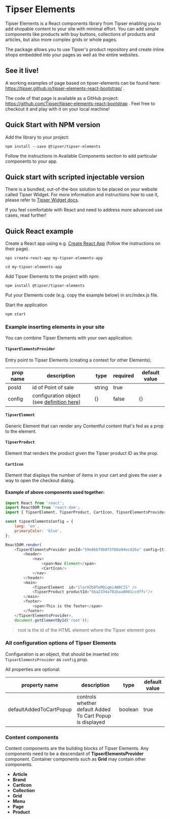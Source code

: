 # Tipser Elements
Tipser Elements is a React components library from Tipser enabling you to add shopable content to your site with minimal effort.  You can add simple components like products with buy buttons, collections of products and articles, but also more complex grids or whole pages.

The package allows you to use Tipser's product repository and create inline shops embedded into your pages as well as the entire websites.

## See it live! ##

A working examples of page based on tipser-elements can be found here: https://tipser.github.io/tipser-elements-react-bootstrap/ .

The code of that page is available as a GitHub project: https://github.com/Tipser/tipser-elements-react-bootstrap . Feel free to checkout it and play with it on your local machine! 

## Quick Start with NPM version

Add the library to your project:

`npm install --save @tipser/tipser-elements`

Follow the instructions in Available Components section to add particular components to your app.

## Quick start with scripted injectable version
There is a bundled, out-of-the-box solution to be placed on your website called Tipser Widget. For more information and instructions how to use it, please refer to [Tipser Widget docs](#tipser-widget).

If you feel comfortable with React and need to address more advanced use cases, read further!

## Quick React example
Create a React app using e.g. [Create React App](https://facebook.github.io/create-react-app/docs/getting-started) (follow the instructions on their page). 

`npx create-react-app my-tipser-elements-app`

`cd my-tipser-elements-app`

Add Tipser Elements to the project with npm: 

`npm install @tipser/tipser-elements`

Put your Elements code (e.g. copy the example below) in src/index.js file.

Start the application

`npm start`

### Example inserting elements in your site
You can combine Tipser Elements with your own application:

#### `TipserElementsProvider` 
Entry point to Tipser Elements (creating a context for other Elements);

prop name  | description | type  | required | default value 
-----------|-------------|-------|----------|--------------
posId | id of Point of sale | string | true | 
config | configuration object (see [definition here](#all-configuration-options-of-tipser-elements)) | {} | false   | {}
 
#### `TipserElement` 
Generic Element that can render any Contentful content that's fed as a prop to the element.

#### `TipserProduct` 
Element that renders the product given the Tipser product ID as the prop.

#### `CartIcon` 
Element that displays the number of items in your cart and gives the user a way to open the checkout dialog.


#### Example of above components used together:

```js
import React from 'react';
import ReactDOM from 'react-dom';
import { TipserElement, TipserProduct, CartIcon, TipserElementsProvider } from '@tipser/tipser-elements';

const tipserElementsConfig = {
    lang: 'en',
    primaryColor: 'blue',    
};

ReactDOM.render(
    <TipserElementsProvider posId="59e86b79b8f3f60a94ecd26a" config={tipserElementsConfig}>   
        <header>
            <nav>
                <span>Nav Element</span>
                <CartIcon/>
            </nav>
        </header>
        <main>
            <TipserElement  id="1larHZb8TeMQiqmi4W8CIS" />
            <TipserProduct productId="5ba2334a781baa0001ccdffc"/>
        </main>
        <footer>
            <span>This is the footer</span>
        </footer>
    </TipserElementsProvider>, 
    document.getElementById('root'));
```
> root is the id of the HTML element where the Tipser element goes

### All configuration options of Tipser Elements

Configuration is an object, that should be inserted into `TipserElementsProvider` as `config` prop.

All properties are optional:

property name | description |type | default value
--------------|-------------|-----|---------------
defaultAddedToCartPopup | controls whether default Added To Cart Popup is displayed | boolean | true 

### Content components
Content components are the building blocks of Tipser Elements. Any components need to be a descendant of **TipserElementsProvider** component. Container components such as **Grid** may contain other components. 

- **Article**
- **Brand**
- **CartIcon**
- **Collection**
- **Grid**
- **Menu**
- **Page**
- **Product**
